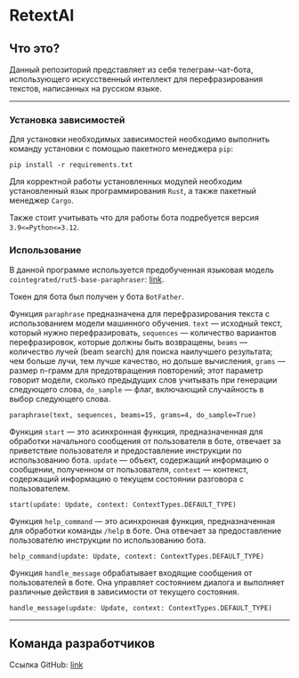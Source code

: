 # RetextAI #

## Что это? ##
Данный репозиторий представляет из себя телеграм-чат-бота, использующего искусственный интеллект для перефразирования текстов, написанных на русском языке.


----------


### Установка зависимостей ###


Для установки необходимых зависимостей необходимо выполнить команду установки с помощью пакетного менеджера `pip`:

    pip install -r requirements.txt


Для корректной работы установленных модулей необходим установленный язык программирования `Rust`, а также пакетный менеджер `Cargo`.


Также стоит учитывать что для работы бота подребуется версия `3.9<=Python<=3.12`.


### Использование ###


В данной программе используется предобученная языковая модель `cointegrated/rut5-base-paraphraser`: [link](https://huggingface.co/cointegrated/rut5-base-paraphraser).


Токен для бота был получен у бота `BotFather`.


Функция `paraphrase` предназначена для перефразирования текста с использованием модели машинного обучения. `text` — исходный текст, который нужно перефразировать, `sequences` — количество вариантов перефразировок, которые должны быть возвращены, `beams` — количество лучей (beam search) для поиска наилучшего результата; чем больше лучи, тем лучше качество, но дольше вычисления, `grams` — размер n-грамм для предотвращения повторений; этот параметр говорит модели, сколько предыдущих слов учитывать при генерации следующего слова, `do_sample` — флаг, включающий случайность в выбор следующего слова.

    paraphrase(text, sequences, beams=15, grams=4, do_sample=True)


Функция `start` — это асинхронная функция, предназначенная для обработки начального сообщения от пользователя в боте, отвечает за приветствие пользователя и предоставление инструкции по использованию бота. `update` — объект, содержащий информацию о сообщении, полученном от пользователя, `context` — контекст, содержащий информацию о текущем состоянии разговора с пользователем.

    start(update: Update, context: ContextTypes.DEFAULT_TYPE)


Функция `help_command` — это асинхронная функция, предназначенная для обработки команды `/help` в боте. Она отвечает за предоставление пользователю инструкции по использованию бота.

    help_command(update: Update, context: ContextTypes.DEFAULT_TYPE)


Функция `handle_message` обрабатывает входящие сообщения от пользователей в боте. Она управляет состоянием диалога и выполняет различные действия в зависимости от текущего состояния. 

    handle_message(update: Update, context: ContextTypes.DEFAULT_TYPE)


----------


## Команда разработчиков ##
Ссылка GitHub: [link](https://github.com/H1merka)